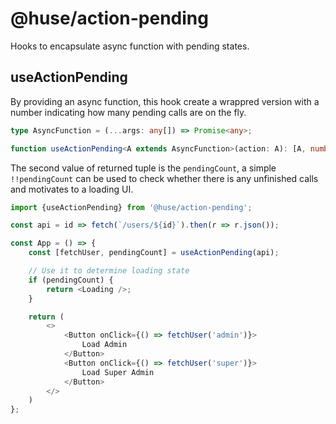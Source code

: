 # @huse/action-pending

Hooks to encapsulate async function with pending states.

## useActionPending

By providing an async function, this hook create a wrappred version with a number indicating how many pending calls are on the fly.

```typescript
type AsyncFunction = (...args: any[]) => Promise<any>;

function useActionPending<A extends AsyncFunction>(action: A): [A, number]
```

The second value of returned tuple is the `pendingCount`, a simple `!!pendingCount` can be used to check whether there is any unfinished calls and motivates to a loading UI.

```javascript
import {useActionPending} from '@huse/action-pending';

const api = id => fetch(`/users/${id}`).then(r => r.json());

const App = () => {
    const [fetchUser, pendingCount] = useActionPending(api);

    // Use it to determine loading state
    if (pendingCount) {
        return <Loading />;
    }

    return (
        <>
            <Button onClick={() => fetchUser('admin')}>
                Load Admin
            </Button>
            <Button onClick={() => fetchUser('super')}>
                Load Super Admin
            </Button>
        </>
    )
};
```
